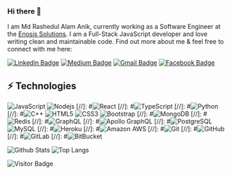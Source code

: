 ### Hi there 👋

I am Md Rashedul Alam Anik, currently working as a Software Engineer at the [Enosis Solutions](https://www.enosisbd.com/). I am a Full-Stack JavaScript developer and love writing clean and maintainable code. Find out more about me & feel free to connect with me here:

[![Linkedin Badge](https://img.shields.io/badge/-ludehsar-blue?style=flat-square&logo=Linkedin&logoColor=white&link=https://www.linkedin.com/in/ludehsar/)](https://www.linkedin.com/in/ludehsar/)
[![Medium Badge](https://img.shields.io/badge/rashedul-alam-12100E?style=flat-square&logo=medium&logoColor=white&link=https://rashedul-alam.medium.com/)](https://rashedul-alam.medium.com/)
[![Gmail Badge](https://img.shields.io/badge/-mdraanik12@gmail.com-c14438?style=flat-square&logo=Gmail&logoColor=white&link=mailto:mdraanik12@gmail.com)](mailto:mdraanik12@gmail.com)
[![Facebook Badge](https://img.shields.io/badge/rashedul.alam.anik.2-1877F2?style=flat-square&logo=facebook&logoColor=white&link=https://www.facebook.com/rashedul.alam.anik.2/)](https://www.facebook.com/rashedul.alam.anik.2/)


## ⚡ Technologies

![JavaScript](https://img.shields.io/badge/-JavaScript-black?style=flat-square&logo=javascript)
![Nodejs](https://img.shields.io/badge/-Nodejs-black?style=flat-square&logo=Node.js)
[//]: #![React](https://img.shields.io/badge/-React-black?style=flat-square&logo=react)
[//]: #![TypeScript](https://img.shields.io/badge/-TypeScript-007ACC?style=flat-square&logo=typescript)
[//]: #![Python](https://img.shields.io/badge/-Python-black?style=flat-square&logo=Python)
[//]: #![C++](https://img.shields.io/badge/-C++-00599C?style=flat-square&logo=c)
![HTML5](https://img.shields.io/badge/-HTML5-E34F26?style=flat-square&logo=html5&logoColor=white)
![CSS3](https://img.shields.io/badge/-CSS3-1572B6?style=flat-square&logo=css3)
![Bootstrap](https://img.shields.io/badge/-Bootstrap-563D7C?style=flat-square&logo=bootstrap)
[//]: #![MongoDB](https://img.shields.io/badge/-MongoDB-black?style=flat-square&logo=mongodb)
[//]: #![Redis](https://img.shields.io/badge/-Redis-black?style=flat-square&logo=Redis)
[//]: #![GraphQL](https://img.shields.io/badge/-GraphQL-E10098?style=flat-square&logo=graphql)
[//]: #![Apollo GraphQL](https://img.shields.io/badge/-Apollo%20GraphQL-311C87?style=flat-square&logo=apollo-graphql)
[//]: #![PostgreSQL](https://img.shields.io/badge/-PostgreSQL-336791?style=flat-square&logo=postgresql)
![MySQL](https://img.shields.io/badge/-MySQL-black?style=flat-square&logo=mysql)
[//]: #![Heroku](https://img.shields.io/badge/-Heroku-430098?style=flat-square&logo=heroku)
[//]: #![Amazon AWS](https://img.shields.io/badge/Amazon%20AWS-232F3E?style=flat-square&logo=amazon-aws)
[//]: #![Git](https://img.shields.io/badge/-Git-black?style=flat-square&logo=git)
[//]: #![GitHub](https://img.shields.io/badge/-GitHub-181717?style=flat-square&logo=github)
[//]: #![GitLab](https://img.shields.io/badge/-GitLab-FCA121?style=flat-square&logo=gitlab)
[//]: #![BitBucket](https://img.shields.io/badge/-BitBucket-darkblue?style=flat-square&logo=bitbucket)

![Github Stats](https://github-readme-stats.vercel.app/api?username=ludehsar&count_private=true&show_icons=true&include_all_commits=true)
![Top Langs](https://github-readme-stats.vercel.app/api/top-langs/?username=ludehsar&hide=TeX&layout=compact)

![Visitor Badge](https://visitor-badge.laobi.icu/badge?page_id=ludehsar.ludehsar)
